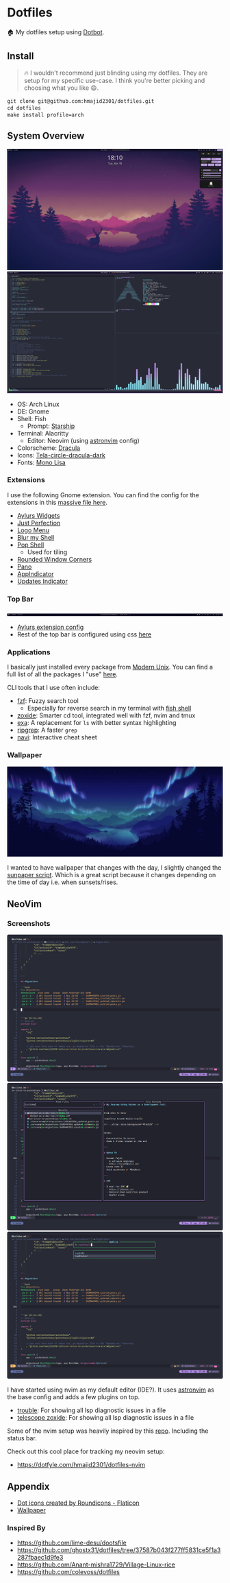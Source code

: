 # Dotfiles

:house: My dotfiles setup using [Dotbot](https://github.com/anishathalye/dotbot/).

## Install

> :fire: I wouldn't recommend just blinding using my dotfiles. They are setup for my specific use-case. I think you're better picking and choosing what you like :smile:.

```
git clone git@github.com:hmajid2301/dotfiles.git
cd dotfiles
make install profile=arch
```

## System Overview

![Quick Settings](images/quick_settings.png)
![Tmux](images/tmux.png)

- OS: Arch Linux
- DE: Gnome
- Shell: Fish
  - Prompt: [Starship](https://starship.rs/)
- Terminal: Alacritty
  - Editor: Neovim (using [astronvim](https://astronvim.com/) config)
- Colorscheme: [Dracula](https://draculatheme.com/)
- Icons: [Tela-circle-dracula-dark](https://github.com/vinceliuice/Tela-circle-icon-theme)
- Fonts: [Mono Lisa](https://www.monolisa.dev/)

### Extensions

I use the following Gnome extension. You can find the config for the extensions in this [massive file here](gnome/settings.ini).

- [Aylurs Widgets](https://extensions.gnome.org/extension/5338/aylurs-widgets/)
- [Just Perfection](https://extensions.gnome.org/extension/3843/just-perfection/)
- [Logo Menu](https://extensions.gnome.org/extension/4451/logo-menu/)
- [Blur my Shell](https://extensions.gnome.org/extension/3193/blur-my-shell/)
- [Pop Shell](https://github.com/pop-os/shell)
  - Used for tiling
- [Rounded Window Corners](https://extensions.gnome.org/extension/5237/rounded-window-corners/)
- [Pano](https://extensions.gnome.org/extension/5279/pano/)
- [AppIndicator](https://extensions.gnome.org/extension/615/appindicator-support/)
- [Updates Indicator](https://extensions.gnome.org/extension/1010/archlinux-updates-indicator/)

### Top Bar

![Top Bar](images/topbar.png)

- [Aylurs extension config](https://gitlab.com/hmajid2301/dotfiles/-/blob/93133f7e829409a4a4c943ef38f22ffe2f5c3508/gnome/settings.ini#L763-942)
- Rest of the top bar is configured using css [here](themes/my_theme/gnome-shell/gnome-shell.css)

### Applications

I basically just installed every package from [Modern Unix](https://github.com/ibraheemdev/modern-unix).
You can find a full list of all the packages I "use" [here](https://gitlab.com/hmajid2301/dotfiles/-/blob/main/meta/configs/packages.arch.yaml#L2-48).

CLI tools that I use often include:

- [fzf](https://github.com/junegunn/fzf): Fuzzy search tool
  - Especially for reverse search in my terminal with [fish shell](https://github.com/PatrickF1/fzf.fish)
- [zoxide](https://github.com/ajeetdsouza/zoxide): Smarter cd tool, integrated well with fzf, nvim and tmux
- [exa](https://github.com/ogham/exa): A replacement for `ls` with better syntax highlighting
- [ripgrep](https://github.com/BurntSushi/ripgrep): A faster `grep`
- [navi](https://github.com/denisidoro/navi): Interactive cheat sheet

### Wallpaper

![Wallpaper GIF](images/wallpaper.gif)

I wanted to have wallpaper that changes with the day, I slightly changed the [sunpaper script](https://github.com/hexive/sunpaper).
Which is a great script because it changes depending on the time of day i.e. when sunsets/rises.

## NeoVim

### Screenshots

![Neovim](images/neovim.png)
![Neovim Telescope](images/neovim_telescope.png)
![Neovim Noice](images/neovim_noice.png)

I have started using nvim as my default editor (IDE?). It uses [astronvim](astronvim.com/) as
the base config and adds a few plugins on top.

- [trouble](https://github.com/folke/trouble.nvim): For showing all lsp diagnostic issues in a file
- [telescope zoxide](https://github.com/jvgrootveld/telescope-zoxide): For showing all lsp diagnostic issues in a file

Some of the nvim setup was heavily inspired by this [repo](https://github.com/colevoss/neovoss).
Including the status bar.

Check out this cool place for tracking my neovim setup:

- <https://dotfyle.com/hmajid2301/dotfiles-nvim>

## Appendix

- <a href="https://www.flaticon.com/free-icons/dot" title="dot icons">Dot icons created by Roundicons - Flaticon</a>
- [Wallpaper](https://old.reddit.com/r/wallpapers/comments/3ueq55/lakeside_day_night_transition_credit_louis_coyle/)

### Inspired By

- <https://github.com/lime-desu/dootsfile>
- <https://github.com/ghostx31/dotfiles/tree/37587b043f277ff5831ce5f1a3287fbaec1d9fe3>
- <https://github.com/Anant-mishra1729/Village-Linux-rice>
- <https://github.com/colevoss/dotfiles>
